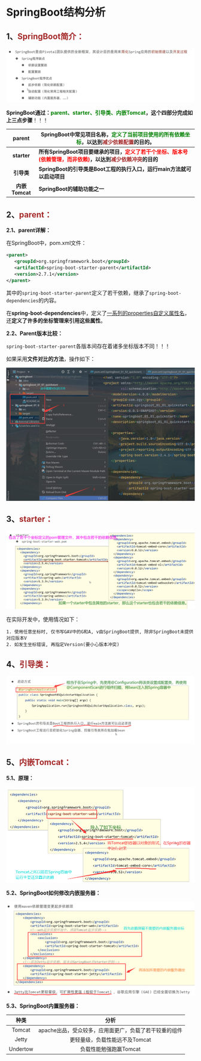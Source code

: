 # SpringBoot结构分析

## 1、<span style="color:brown">SpringBoot简介：</span>

![image-20221004165256582](https://raw.githubusercontent.com/root-bine/image/main/Typora-image/SpringBoot%E7%AE%80%E4%BB%8B.png)

**SpringBoot通过：<span style="color:green">parent、starter、引导类、内嵌Tomcat</span>，这个四部分完成如上三点步骤**！！！

|     parent     | SpringBoot中常见项目名称，<span style="color:green">定义了当前项目使用的所有依赖坐标</span>，以达到<span style="color:brown">减少依赖配置</span>的目的。 |
| :------------: | ------------------------------------------------------------ |
|  **starter**   | **所有SpringBoot项目要继承的项目，<span style="color:red">定义了若干个坐标、版本号(依赖管理，而非依赖)</span>，以达到<span style="color:brown">减少依赖冲突</span>的目的** |
|   **引导类**   | **SpringBoot的引导类是Boot工程的执行入口，运行main方法就可以启动项目** |
| **内嵌Tomcat** | **SpringBoot的辅助功能之一**                                 |



## 2、<span style="color:brown">parent：</span>

**2.1、parent详解：**

在SpringBoot中，pom.xml文件：

```xml
<parent>
   <groupId>org.springframework.boot</groupId>
   <artifactId>spring-boot-starter-parent</artifactId>
   <version>2.7.1</version>
</parent>
```

其中的`spring-boot-starter-parent`定义了若干依赖，继承了`spring-boot-dependencies`的内容。

在**spring-boot-dependencies**中，定义了<u>一系列的properties自定义属性名</u>，还**定义了许多的坐标管理来引用这些属性**。

**2.2、Parent版本比较：**

`spring-boot-starter-parent`各版本间存在着诸多坐标版本不同！！！

如果采用**文件对比的方法**，操作如下：

<img src="https://raw.githubusercontent.com/root-bine/image/main/Typora-image/%E6%96%87%E4%BB%B6%E5%AF%B9%E6%AF%94.png" alt="image-20221004172554433" style="zoom: 50%;" />



## 3、<span style="color:brown">starter：</span>

![image-20221004215243364](https://raw.githubusercontent.com/root-bine/image/main/Typora-image/starter.png)

在实际开发中，使用情况如下：

```apl
1. 使用任意坐标时, 仅书写GAV中的G和A, v由SpringBoot提供, 除非SpringBoot未提供对应版本V
2. 如发生坐标错误, 再指定Version(要小心版本冲突)
```



## 4、<span style="color:brown">引导类：</span>

![image-20221004221653706](https://raw.githubusercontent.com/root-bine/image/main/Typora-image/SpringBootConfiguration.png)

## 5、<span style="color:brown">内嵌Tomcat：</span>

**5.1、原理：**

<img src="https://raw.githubusercontent.com/root-bine/image/main/Typora-image/SpringBoot%E7%9A%84%E8%BE%85%E5%8A%A9%E5%8A%9F%E8%83%BD%E4%B9%8B%E4%B8%80.png" alt="image-20221005002431135" style="zoom:80%;" />

**5.2、SpringBoot如何修改内嵌服务器：**

<img src="https://raw.githubusercontent.com/root-bine/image/main/Typora-image/SpringBoot%E4%BF%AE%E6%94%B9%E5%86%85%E5%B5%8C%E6%9C%8D%E5%8A%A1%E5%99%A8.png" alt="image-20221005002811831" style="zoom:80%;" />

**5.3、SpringBoot内置服务器：**

|   种类   |                          分析                          |
| :------: | :----------------------------------------------------: |
|  Tomcat  | apache出品，受众较多，应用面更广，负载了若干较重的组件 |
|  Jetty   |             更轻量级，负载性能远不及Tomcat             |
| Undertow |                 负载性能勉强跑赢Tomcat                 |

